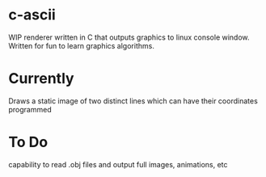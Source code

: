 # c-ascii
WIP renderer written in C that outputs graphics to linux console window. Written for fun to learn graphics algorithms.
# Currently 
Draws a static image of two distinct lines which can have their coordinates programmed
# To Do
capability to read .obj files and output full images, animations, etc
